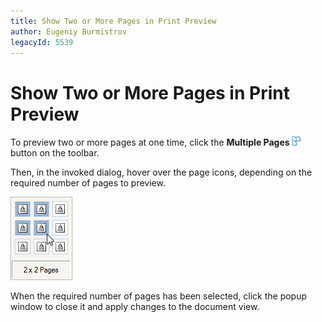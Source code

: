 ```yaml
---
title: Show Two or More Pages in Print Preview
author: Eugeniy Burmistrov
legacyId: 5539
---
```

# Show Two or More Pages in Print Preview
To preview two or more pages at one time, click the **Multiple Pages** ![previewButtonMultiplePages](../../../../images/img7278.png) button on the toolbar.

Then, in the invoked dialog, hover over the page icons, depending on the required number of pages to preview.

![previewTwoOrMorePages](../../../../images/img7279.png)

When the required number of pages has been selected, click the popup window to close it and apply changes to the document view.